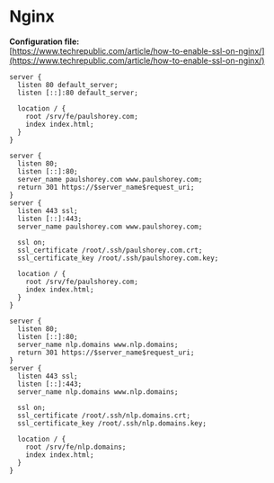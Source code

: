 # Nginx

**Configuration file:**  
[https://www.techrepublic.com/article/how-to-enable-ssl-on-nginx/](https://www.techrepublic.com/article/how-to-enable-ssl-on-nginx/)

```text
server {
  listen 80 default_server;
  listen [::]:80 default_server;

  location / {
    root /srv/fe/paulshorey.com;
    index index.html;
  }
}

server {
  listen 80;
  listen [::]:80;
  server_name paulshorey.com www.paulshorey.com;
  return 301 https://$server_name$request_uri;
}
server {
  listen 443 ssl;
  listen [::]:443;
  server_name paulshorey.com www.paulshorey.com;

  ssl on;
  ssl_certificate /root/.ssh/paulshorey.com.crt;
  ssl_certificate_key /root/.ssh/paulshorey.com.key;

  location / {
    root /srv/fe/paulshorey.com;
    index index.html;
  }
}

server {
  listen 80;
  listen [::]:80;
  server_name nlp.domains www.nlp.domains;
  return 301 https://$server_name$request_uri;
}
server {
  listen 443 ssl;
  listen [::]:443;
  server_name nlp.domains www.nlp.domains;

  ssl on;
  ssl_certificate /root/.ssh/nlp.domains.crt;
  ssl_certificate_key /root/.ssh/nlp.domains.key;

  location / {
    root /srv/fe/nlp.domains;
    index index.html;
  }
}
```

